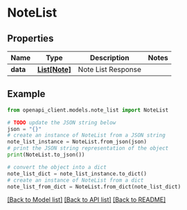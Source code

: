 # NoteList


## Properties

Name | Type | Description | Notes
------------ | ------------- | ------------- | -------------
**data** | [**List[Note]**](Note.md) | Note List Response | 

## Example

```python
from openapi_client.models.note_list import NoteList

# TODO update the JSON string below
json = "{}"
# create an instance of NoteList from a JSON string
note_list_instance = NoteList.from_json(json)
# print the JSON string representation of the object
print(NoteList.to_json())

# convert the object into a dict
note_list_dict = note_list_instance.to_dict()
# create an instance of NoteList from a dict
note_list_from_dict = NoteList.from_dict(note_list_dict)
```
[[Back to Model list]](../README.md#documentation-for-models) [[Back to API list]](../README.md#documentation-for-api-endpoints) [[Back to README]](../README.md)


